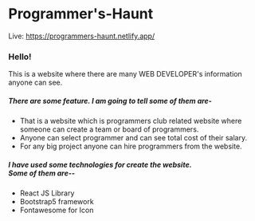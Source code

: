 # Programmer's-Haunt
Live: https://programmers-haunt.netlify.app/
<h3>Hello!</h3>
<p>This is a website where there are many WEB DEVELOPER's information anyone can see.</p>

<h5>There are some feature. I am going to tell some of them are-</h5>

<ul>
        <li>
                That is a website which is programmers club related website where someone can create a team or board of
                programmers.
        </li>
        <li>
                Anyone can select programmer and can see total cost of their salary.
        </li>
        <li>
                For any big project anyone can hire programmers from the website.
        </li>
</ul>

<h5>I have used some technologies for create the website. <br>Some of them are-- </h5>
<ul>
        <li>
                React JS Library
        </li>
        <li>
                Bootstrap5 framework
        </li>
        <li>
                Fontawesome for Icon
        </li>
</ul>